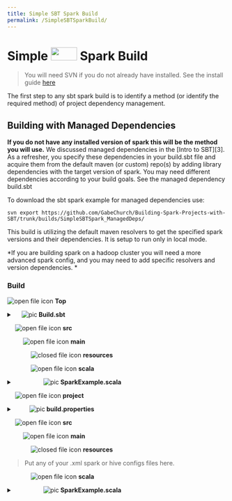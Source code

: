 ```yaml
---
title: Simple SBT Spark Build
permalink: /SimpleSBTSparkBuild/
---
```



 Simple <a href="http://www.scala-sbt.org/release/docs/files/"><img src ="http://www.scala-sbt.org/assets/sbt-logo.svg" width="60" height="30" border="0" ></a> Spark Build  
====================
>You will need SVN if you do not already have installed. See the install guide [here]()

The first step to any sbt spark build is to identify a method (or identify the required method) of project dependency management. 

## Building with Managed Dependencies

**If you do not have any installed version of spark this will be the method you will use.** We discussed managed dependencies in the [Intro to SBT][3]. As a refresher, you specify these dependencies in your build.sbt file and acquire them from the default maven (or custom) repo(s) by adding library dependencies with the target version of spark. You may need different dependencies according to your build goals. See the managed dependency build.sbt

To download the sbt spark example for managed dependencies use:
```
svn export https://github.com/GabeChurch/Building-Spark-Projects-with-SBT/trunk/builds/SimpleSBTSpark_ManagedDeps/
```
This build is utilizing the default maven resolvers to get the specified spark versions and their dependencies. It is setup to run only in local mode.

*If you are building spark on a hadoop cluster you will need a more advanced spark config, and you may need to add specific resolvers and version dependencies. *

### Build
![open file icon](https://cdn2.iconfinder.com/data/icons/snipicons/5000/folder-open-24.png) **Top**
<details>
	<summary> &emsp; <img src="https://cdn2.iconfinder.com/data/icons/snipicons/500/file-24.png" alt="pic" /><b> Build.sbt </b> </summary>
	<div markdown="1">
```scala

name := "Hello"

version := "1.0"

scalaVersion := "2.11.8"

libraryDependencies ++= Seq(
    "org.apache.spark" %% "spark-core" % "2.2.0",
    "org.apache.spark" %% "spark-sql" % "2.2.0",
    "org.apache.commons" % "commons-csv" % "1.2"
)
```

</div>
</details>

&emsp; ![open file icon](https://cdn2.iconfinder.com/data/icons/snipicons/5000/folder-open-24.png) **project**

<details>
	<summary> &emsp; &emsp; <img src="https://cdn2.iconfinder.com/data/icons/snipicons/500/file-24.png" alt="pic" /><b> build.properties </b> </summary>
	<div markdown="1">
```scala
sbt.version=0.13.16
```

</div>
</details>

&emsp; ![open file icon](https://cdn2.iconfinder.com/data/icons/snipicons/5000/folder-open-24.png) **src**

&emsp; &emsp; ![open file icon](https://cdn2.iconfinder.com/data/icons/snipicons/5000/folder-open-24.png) **main**

&emsp; &emsp; &emsp; ![closed file icon](https://cdn2.iconfinder.com/data/icons/snipicons/5000/folder-close-24.png) **resources**

&emsp; &emsp; &emsp; ![open file icon](https://cdn2.iconfinder.com/data/icons/snipicons/5000/folder-open-24.png) **scala**
<details>
	<summary> &emsp; &emsp; &emsp;&emsp; <img src="https://cdn2.iconfinder.com/data/icons/snipicons/500/file-24.png" alt="pic" /><b> SparkExample.scala </b> </summary>
	<div markdown="1">
```scala
package SparkExample
object entirety extends App {

import org.apache.spark.SparkContext
import org.apache.spark.sql.SparkSession
import org.apache.spark.sql._
import org.apache.spark._
import org.apache.spark.sql.functions._

//Creating A SparkSession
val spark = SparkSession.builder()
  .master("local")
  .appName("my-spark-app")
  .getOrCreate()

//create a Dataset using spark.range starting from 5 to 100, with increments of 5
val numDs = spark.range(5, 100, 5)
     // reverse the order and display first 5 items
numDs.orderBy(desc("id")).show(5)
    //compute descriptive stats and display them
numDs.describe().show()
    // create a DataFrame using spark.createDataFrame from a List or Seq
val langPercentDF = spark.createDataFrame(List(("Scala", 35), ("Python", 30), ("R", 15), ("Java", 20)))
    //rename the columns
val lpDF = langPercentDF.withColumnRenamed("_1", "language").withColumnRenamed("_2", "percent")
   //order the DataFrame in descending order of percentage
lpDF.orderBy(desc("percent")).show(false)

spark.stop()
}
```

</div>
</details>

&emsp; ![closed file icon](https://cdn2.iconfinder.com/data/icons/snipicons/5000/folder-close-24.png) **lib**

----------


## Building with Unmanaged Dependencies

**If you already have an installed version of spark can be the method to use if you wish to build against your current version of spark or use spark on your cluster (in yarn-client mode, with hive, etc)** As discussed in the [Intro to SBT][3], this is generally the easiest option for running in cluster mode. It does have some drawbacks in terms of build clarity. It may make more complex projects difficult or impossible to emulate or share with others. 

To download the sbt spark example for unmanaged dependencies use:
```
svn export https://github.com/GabeChurch/Building-Spark-Projects-with-SBT/branch/builds/SimpleSBTSpark_UnmanagedDeps
```

You will also need to copy the entire contents of the jars from ```path_to/your_spark_version/jars``` to ```path_to_this_build/build/SimpleSBTSpark_UnmanagedDeps/libs ```

*You can also clone the entire repository into your current directory using*
```
git clone https://github.com/GabeChurch/Building-Spark-Projects-with-SBT
```

### Build
![open file icon](https://cdn2.iconfinder.com/data/icons/snipicons/5000/folder-open-24.png) **Top**
<details>
	<summary> &emsp; <img src="https://cdn2.iconfinder.com/data/icons/snipicons/500/file-24.png" alt="pic" /><b> Build.sbt </b> </summary>
	<div markdown="1">
```scala

name := "Hello"

version := "1.0"

scalaVersion := "2.11.8"
```
</div>
</details>

&emsp; ![open file icon](https://cdn2.iconfinder.com/data/icons/snipicons/5000/folder-open-24.png) **project**

<details>
	<summary> &emsp; &emsp; <img src="https://cdn2.iconfinder.com/data/icons/snipicons/500/file-24.png" alt="pic" /><b> build.properties </b> </summary>
	<div markdown="1">
```scala
sbt.version=0.13.16
```

</div>
</details>

&emsp; ![open file icon](https://cdn2.iconfinder.com/data/icons/snipicons/5000/folder-open-24.png) **src**

&emsp; &emsp; ![open file icon](https://cdn2.iconfinder.com/data/icons/snipicons/5000/folder-open-24.png) **main**

&emsp; &emsp; &emsp; ![closed file icon](https://cdn2.iconfinder.com/data/icons/snipicons/5000/folder-close-24.png) **resources**
> Put any of your .xml spark or hive configs files here. 

&emsp; &emsp; &emsp; ![open file icon](https://cdn2.iconfinder.com/data/icons/snipicons/5000/folder-open-24.png) **scala**
<details>
	<summary> &emsp; &emsp; &emsp;&emsp; <img src="https://cdn2.iconfinder.com/data/icons/snipicons/500/file-24.png" alt="pic" /><b> SparkExample.scala </b> </summary>
	<div markdown="1">
```scala
package SparkExample

object Entirety extends App {

import org.apache.spark.SparkContext
import org.apache.spark.sql.SparkSession
import org.apache.spark.sql._
import org.apache.spark._
import org.apache.spark.sql.functions._

//enable various commented out config options for hadoop clusters with hive

val spark = SparkSession.builder()
//  .master("yarn-client")
  .master("local")
  .appName("my-spark-app")
 // .config("spark.warehouse.dir", "hdfs//your_node:your_hdfs_port/apps/hive/warehouse")
//  .config("spark.sql.warehouse.dir", "hdfs//your_node:your_hdfs_port/apps/hive/warehouse")
//  .config("spark.sql.hive.metastore.version", "1.2.1")
//  .config("spark.sql.hive.metastore.jars", "/builtin")
//  .config("spark.sql.hive.metastore.jars", "/path/to/your/hive/lib")
//  .config("spark.yarn.archive", "hdfs//your_node:your_hdfs_port/apps/spark2/spark2-hdp-yarn-archive.tar.gz")
//  .config("spark.yarn.stagingDir", "hdfs//your_node:your_hdfs_port/tmp/")
//  .config("spark.driver.extraLibraryPath", "/yourhadoop/lib/paths")
  .config("spark.dynamicAllocation.enabled", "true")
  .config("spark.dynamicAllocation.initialExecutors", "0")
  .config("spark.dynamicAllocation.maxExecutors", "20")
  .config("spark.dynamicAllocation.minExecutors", "0")
//  .config("spark.executor.extraLibraryPath", "/yourhadoop/lib/paths")
//  .config("spark.executor.id", "driver")
// add for hdp hortonworks //.config("spark.driver.extraJavaOptions", "-Dhdp.version=2.6.0.3-8")
// add for hdp hortonworks //.config("spark.yarn.am.extraJavaOptions", "-Dhdp.version=2.6.0.3-8")
//  .config("spark.home", "/path/to/your/spark/home/spark2")
//  .config("spark.jars", "/usr/hdp/current/spark2-client/jars")
//  .config("spark.submit.deployMode", "client")
//  .config("spark.shuffle.service.enabled", "true")
//  .config("spark.yarn.queue", "default")
//  .config("spark.hadoop.yarn.resourcemanager.address", "local:8050")
//  .config("hive.metastore.warehouse.dir", "hdfs//your_node:your_hdfs_port/apps/hive/warehouse")
//.enableHiveSupport()
  .getOrCreate()



//test for hive table support spark.sql("show tables").show


     //create a Dataset using spark.range starting from 5 to 100, with increments of 5
val numDs = spark.range(5, 100, 5)
     // reverse the order and display first 5 items
numDs.orderBy(desc("id")).show(5)
    //compute descriptive stats and display them
numDs.describe().show()
    // create a DataFrame using spark.createDataFrame from a List or Seq
val langPercentDF = spark.createDataFrame(List(("Scala", 35), ("Python", 30), ("R", 15), ("Java", 20)))
    //rename the columns

val lpDF = langPercentDF.withColumnRenamed("_1", "language").withColumnRenamed("_2", "percent")
   //order the DataFrame in descending order of percentage
lpDF.orderBy(desc("percent")).show(false)

spark.stop()
}

```

</div>
</details>

<details>
	<summary> &emsp; <img src="https://cdn2.iconfinder.com/data/icons/snipicons/5000/folder-open-24.png" alt="pic" /><b> lib </b> </summary>
	<div markdown="1">
You need to place your dependencies here. Find your spark home and copy the contents of the jars folder to this location

</div>
	</details>

--------

# Using SBT 
## Running
To run the sbt build navigate to the main directory (which contains the build.sbt), and type
```
user$ sbt
```
Then  
```
user$ > run
```

## Closing
You can exit the build with

```
user$ > exit
```

---




&ensp;
&ensp;
&ensp;


[previous page][1] *Installing SBT* &ensp; &ensp; [next page][4] *Advanced SBT Spark Build For Hortonworks* 
{: style="text-align: center"}

 [1]: https://gabechurch.github.io/Building-Spark-Projects-with-SBT/InstallingSBT/

[3]: https://gabechurch.github.io/Building-Spark-Projects-with-SBT/IntrotoSBT/

[4]: https://gabechurch.github.io/Building-Spark-Projects-with-SBT/AdvBuildHDPany/